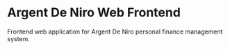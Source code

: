 # Argent De Niro Web Frontend

Frontend web application for Argent De Niro personal finance management system.
